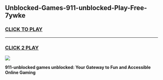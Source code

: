 
## Unblocked-Games-911-unblocked-Play-Free-7ywke
<h3>
<a href="https://premium76.site?title=911-unblocked&ref=12A">CLICK TO PLAY</a></h3>
<hr>

<h3>
<a href="https://premium76.site?title=911-unblocked&ref=12A">CLICK 2 PLAY</a>
  
</h3>

<a href="https://premium76.site?title=911-unblocked&ref=12A"><img src="https://clearcache.store/games.png"></a>


**911-unblocked games unblocked: Your Gateway to Fun and Accessible Online Gaming**
